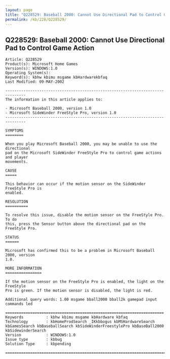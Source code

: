 ```yaml
---
layout: page
title: "Q228529: Baseball 2000: Cannot Use Directional Pad to Control Game Action"
permalink: /kb/228/Q228529/
---
```


## Q228529: Baseball 2000: Cannot Use Directional Pad to Control Game Action

	Article: Q228529
	Product(s): Microsoft Home Games
	Version(s): WINDOWS:1.0
	Operating System(s): 
	Keyword(s): kbhw kbimu msgame kbHardwarekbfaq
	Last Modified: 09-MAY-2002
	
	-------------------------------------------------------------------------------
	The information in this article applies to:
	
	- Microsoft Baseball 2000, version 1.0 
	- Microsoft SideWinder FreeStyle Pro, version 1.0 
	-------------------------------------------------------------------------------
	
	SYMPTOMS
	========
	
	When you play Microsoft Baseball 2000, you may be unable to use the directional
	pad on the Microsoft SideWinder FreeStyle Pro to control game actions and player
	movements.
	
	CAUSE
	=====
	
	This behavior can occur if the motion sensor on the SideWinder FreeStyle Pro is
	enabled.
	
	RESOLUTION
	==========
	
	To resolve this issue, disable the motion sensor on the FreeStyle Pro. To do
	this, press the Sensor button above the directional pad on the FreeStyle Pro.
	
	STATUS
	======
	
	Microsoft has confirmed this to be a problem in Microsoft Baseball 2000, version
	1.0.
	
	MORE INFORMATION
	================
	
	If the motion sensor on the FreeStyle Pro is enabled, the light on the FreeStyle
	Pro is green. If the motion sensor is disabled, the light is red.
	
	Additional query words: 1.00 msgame bball2000 bball2k gamepad input commands led
	
	======================================================================
	Keywords          : kbhw kbimu msgame kbHardware kbfaq
	Technology        : kbHomeProdSearch _IKkbbogus kbMSHardwareSearch kbGamesSearch kbBaseballSearch kbSideWinderFreestylePro kbBaseBall2000 kbSidewinderSearch
	Version           : WINDOWS:1.0
	Issue type        : kbbug
	Solution Type     : kbpending
	
	=============================================================================
	
